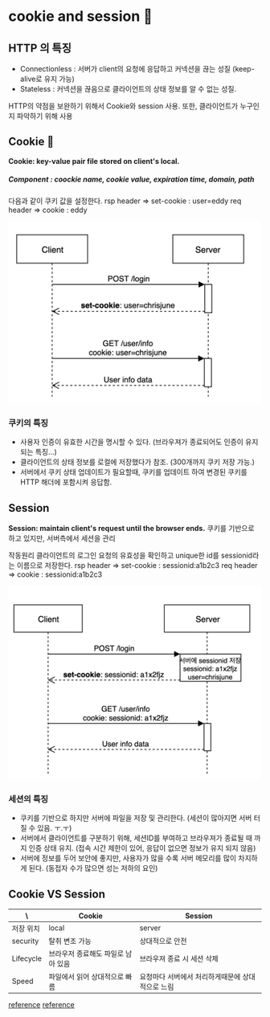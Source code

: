 # cookie and session 🍪

## HTTP 의 특징
* Connectionless : 서버가 client의 요청에 응답하고 커넥션을 끊는 성질 (keep-alive로 유지 가능)
* Stateless : 커넥션을 끊음으로 클라이언트의 상태 정보를 알 수 없는 성질.

HTTP의 약점을 보완하기 위해서 Cookie와 session 사용. 또한, 클라이언트가 누구인지 파악하기 위해 사용

## Cookie 🍪
**Cookie: key-value pair file stored on client's local.**
##### Component : coockie name, cookie value, expiration time, domain, path

다음과 같이 쿠키 값을 설정한다.
rsp header => set-cookie : user=eddy
req header => cookie : eddy

![Image of cookie](img/cookie.png)

### 쿠키의 특징
* 사용자 인증이 유효한 시간을 명시할 수 있다. (브라우져가 종료되어도 인증이 유지되는 특징...)
* 클라이언트의 상태 정보를 로컬에 저장했다가 참조. (300개까지 쿠키 저장 가능.)
* 서버에서 쿠키 상태 업데이트가 필요할때, 쿠키를 업데이트 하여 변경된 쿠키를 HTTP 해더에 포함시켜 응답함.


## Session
**Session: maintain client's request until the browser ends.**
쿠키를 기반으로 하고 있지만, 서버측에서 세션을 관리

작동원리
클라이언트의 로그인 요청의 유효성을 확인하고 unique한 id를 sessionid라는 이름으로 저장한다.
rsp header => set-cookie : sessionid:a1b2c3
req header => cookie : sessionid:a1b2c3

![Image of session](img/session.png)

### 세션의 특징
* 쿠키를 기반으로 하지만 서버에 파일을 저장 및 관리한다. (세션이 많아지면 서버 터질 수 있음. ㅜ.ㅜ)
* 서버에서 클라이언트를 구분하기 위해, 세션ID를 부여하고 브라우져가 종료될 때 까지 인증 상태 유지. (접속 시간 제한이 있어, 응답이 없으면 정보가 유지 되지 않음)
* 서버에 정보를 두어 보안에 좋지만, 사용자가 많을 수록 서버 메모리를 많이 차지하게 된다. (동접자 수가 많으면 성는 저하의 요인)



## Cookie VS Session

| \ | Cookie | Session |
| -- | --- | --- |
| 저장 위치 | local | server |
| security | 탈취 변조 가능 | 상대적으로 안전 |
| Lifecycle | 브라우저 종료해도 파일로 남아 있음 | 브라우져 종료 시 세션 삭제 |
| Speed | 파일에서 읽어 상대적으로 빠름 | 요청마다 서버에서 처리하게때문에 상대적으로 느림 |

[reference](https://interconnection.tistory.com/74)
[reference](https://chrisjune-13837.medium.com/web-%EC%BF%A0%ED%82%A4-%EC%84%B8%EC%85%98%EC%9D%B4%EB%9E%80-aa6bcb327582)

